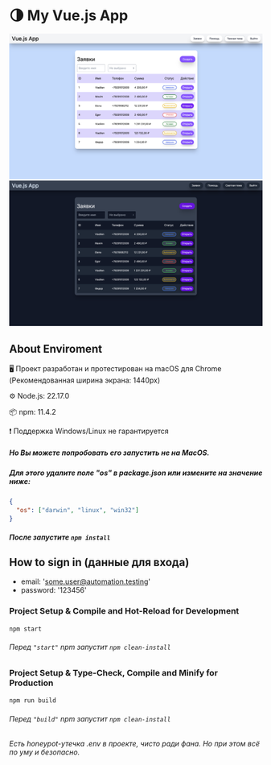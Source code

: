# 🌗 My Vue.js App

![Светлая тема](./screenshots/light.png)
![Тёмная тема](./screenshots/dark.png)

## About Enviroment

🖥️ Проект разработан и протестирован на macOS для Chrome (Рекомендованная ширина экрана: 1440px)

⚙️ Node.js: 22.17.0

📦 npm: 11.4.2

❗ Поддержка Windows/Linux не гарантируется

##### Но Вы можете попробовать его запустить не на MacOS.

##### Для этого удалите поле "os" в package.json или измените на значение ниже:

```json
{
  "os": ["darwin", "linux", "win32"]
}
```

##### После запустите `npm install`

## How to sign in (данные для входа)

- email: 'some.user@automation.testing'
- password: '123456'

### Project Setup & Compile and Hot-Reload for Development

```sh
npm start
```

###### Перед `"start"` npm запустит `npm clean-install`

### Project Setup & Type-Check, Compile and Minify for Production

```sh
npm run build
```

###### Перед `"build"` npm запустит `npm clean-install`

###### Есть honeypot-утечка .env в проекте, чисто ради фана. Но при этом всё по уму и безопасно.
